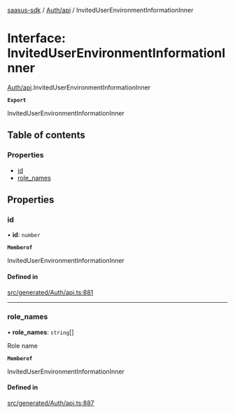 [saasus-sdk](../README.md) / [Auth/api](../modules/Auth_api.md) / InvitedUserEnvironmentInformationInner

# Interface: InvitedUserEnvironmentInformationInner

[Auth/api](../modules/Auth_api.md).InvitedUserEnvironmentInformationInner

**`Export`**

InvitedUserEnvironmentInformationInner

## Table of contents

### Properties

- [id](Auth_api.InvitedUserEnvironmentInformationInner.md#id)
- [role\_names](Auth_api.InvitedUserEnvironmentInformationInner.md#role_names)

## Properties

### id

• **id**: `number`

**`Memberof`**

InvitedUserEnvironmentInformationInner

#### Defined in

[src/generated/Auth/api.ts:881](https://github.com/saasus-platform/saasus-sdk-javascript/blob/c67ac22/src/generated/Auth/api.ts#L881)

___

### role\_names

• **role\_names**: `string`[]

Role name

**`Memberof`**

InvitedUserEnvironmentInformationInner

#### Defined in

[src/generated/Auth/api.ts:887](https://github.com/saasus-platform/saasus-sdk-javascript/blob/c67ac22/src/generated/Auth/api.ts#L887)
